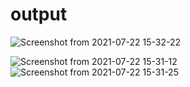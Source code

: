 # output

![Screenshot from 2021-07-22 15-32-22](https://user-images.githubusercontent.com/80582110/126629466-099f57d6-72ea-4637-a19e-fd9b1c5d692a.png)


![Screenshot from 2021-07-22 15-31-12](https://user-images.githubusercontent.com/80582110/126629490-8da9c176-7565-4256-8e11-5ee376b7f9c1.png)           ![Screenshot from 2021-07-22 15-31-25](https://user-images.githubusercontent.com/80582110/126629532-e2736c41-8939-4ea6-83cb-9caf899d1f0e.png)
